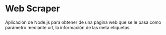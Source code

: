 # Web Scraper

Aplicación de Node.js para obtener de una página web que se le pasa como parámetro mediante url, la información de las meta etiquetas.
